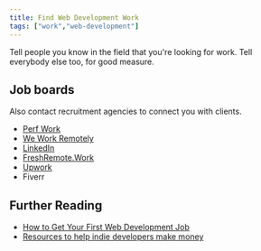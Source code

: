 ```yaml
---
title: Find Web Development Work
tags: ["work","web-development"]
---
```


Tell people you know in the field that you're looking for work. Tell everybody else too, for good measure.

<!--
  - Dirt
  - Josh Sacks
  - Jillian
  - Mike
-->

## Job boards

Also contact recruitment agencies to connect you with clients.

- [Perf Work](https://www.perfwork.com/)
- [We Work Remotely](https://weworkremotely.com/)
- [LinkedIn](https://www.linkedin.com/jobs/)
- [FreshRemote.Work](https://freshremote.work/)
- [Upwork](https://www.upwork.com/nx/find-work/)
- Fiverr

## Further Reading

- [How to Get Your First Web Development Job](https://careerfoundry.com/en/blog/web-development/how-to-get-your-first-web-developer-job-the-ultimate-guide-for-junior-developers/)
- [Resources to help indie developers make money](https://github.com/mezod/awesome-indie)

